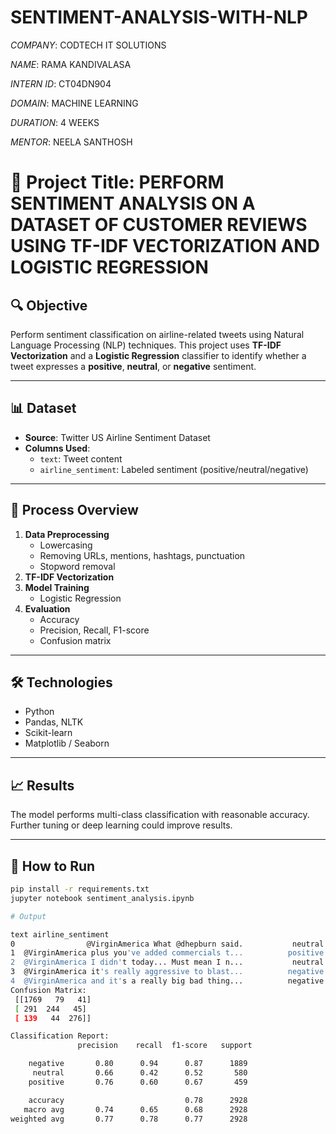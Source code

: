 # SENTIMENT-ANALYSIS-WITH-NLP

*COMPANY*: CODTECH IT SOLUTIONS

*NAME*: RAMA KANDIVALASA 

*INTERN ID*: CT04DN904

*DOMAIN*: MACHINE LEARNING 

*DURATION*: 4 WEEKS

*MENTOR*: NEELA SANTHOSH

# 📌 Project Title: PERFORM SENTIMENT ANALYSIS ON A DATASET OF CUSTOMER REVIEWS USING TF-IDF VECTORIZATION AND LOGISTIC REGRESSION

## 🔍 Objective
Perform sentiment classification on airline-related tweets using Natural Language Processing (NLP) techniques. This project uses **TF-IDF Vectorization** and a **Logistic Regression** classifier to identify whether a tweet expresses a **positive**, **neutral**, or **negative** sentiment.

---

## 📊 Dataset
- **Source**: Twitter US Airline Sentiment Dataset
- **Columns Used**:
  - `text`: Tweet content
  - `airline_sentiment`: Labeled sentiment (positive/neutral/negative)

---

## 🧪 Process Overview

1. **Data Preprocessing**
   - Lowercasing
   - Removing URLs, mentions, hashtags, punctuation
   - Stopword removal
2. **TF-IDF Vectorization**
3. **Model Training**
   - Logistic Regression
4. **Evaluation**
   - Accuracy
   - Precision, Recall, F1-score
   - Confusion matrix

---

## 🛠 Technologies
- Python
- Pandas, NLTK
- Scikit-learn
- Matplotlib / Seaborn

---

## 📈 Results
The model performs multi-class classification with reasonable accuracy. Further tuning or deep learning could improve results.

---

## 🚀 How to Run

```bash
pip install -r requirements.txt
jupyter notebook sentiment_analysis.ipynb

# Output

text airline_sentiment
0                @VirginAmerica What @dhepburn said.           neutral
1  @VirginAmerica plus you've added commercials t...          positive
2  @VirginAmerica I didn't today... Must mean I n...           neutral
3  @VirginAmerica it's really aggressive to blast...          negative
4  @VirginAmerica and it's a really big bad thing...          negative
Confusion Matrix:
 [[1769   79   41]
 [ 291  244   45]
 [ 139   44  276]]

Classification Report:
               precision    recall  f1-score   support

    negative       0.80      0.94      0.87      1889
     neutral       0.66      0.42      0.52       580
    positive       0.76      0.60      0.67       459

    accuracy                           0.78      2928
   macro avg       0.74      0.65      0.68      2928
weighted avg       0.77      0.78      0.77      2928


